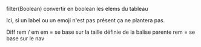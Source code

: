 filter(Boolean)
convertir en boolean les elems du tableau

Ici, si un label ou un emoji n'est pas présent ça ne plantera pas.

Diff rem / em
em = se base sur la taille définie de la balise parente
 rem = se base sur le nav <!-- plutôt utiliser rem -->